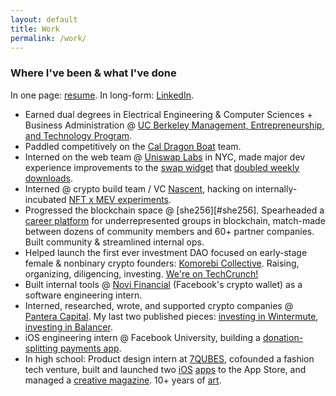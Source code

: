 ```yaml
---
layout: default
title: Work
permalink: /work/
---
```


### Where I've been & what I've done

In one page: [resume](/resume). In long-form: [LinkedIn](#linkedin).

- Earned dual degrees in Electrical Engineering & Computer Sciences + Business Administration @ [UC Berkeley Management, Entrepreneurship, and Technology Program](https://met.berkeley.edu/).
- Paddled competitively on the [Cal Dragon Boat](https://caldragonboat.berkeley.edu/) team.
- Interned on the web team @ [Uniswap Labs](https://uniswap.org/) in NYC, made major dev experience improvements to the [swap widget](https://twitter.com/kristiehuang/status/1557465571200880642) that [doubled weekly downloads](https://twitter.com/Uniswap/status/1575523431210262528).
- Interned @ crypto build team / VC [Nascent](https://nascent.xyz), hacking on internally-incubated [NFT x MEV experiments](https://medium.com/nascent-xyz/yobot-an-experiment-in-incubation-133c502cbc05).
- Progressed the blockchain space @ [she256][#she256]. Spearheaded a [career platform](https://she256.org/career-dev/) for underrepresented groups in blockchain, match-made between dozens of community members and 60+ partner companies. Built community & streamlined internal ops.
- Helped launch the first ever investment DAO focused on early-stage female & nonbinary crypto founders: [Komorebi Collective](https://www.syndicateprotocol.org/syndicate/komorebi_collective). Raising, organizing, diligencing, investing. [We're on TechCrunch!](https://techcrunch.com/2021/05/21/decentralized-komorebi-collective-launches-to-back-female-and-non-binary-crypto-founders/?tpcc=ECTW2020)
- Built internal tools @ [Novi Financial](https://novi.com/) (Facebook's crypto wallet) as a software engineering intern.
- Interned, researched, wrote, and supported crypto companies @ [Pantera Capital](https://www.panteracapital.com/). My last two published pieces: [investing in Wintermute](https://panteracapital.medium.com/investing-in-wintermute-d4ece31ff665), [investing in Balancer](https://panteracapital.medium.com/investing-in-balancer-63f8246df954).
- iOS engineering intern @ Facebook University, building a [donation-splitting payments app](https://github.com/kristiehuang/Basket-Donation-Payments).
- In high school: Product design intern at [7QUBES](https://www.7qubes.com/our-work/pay8fwd), cofounded a fashion tech venture, built and launched two [iOS](https://tinyurl.com/cloudcloset) [apps](https://tinyurl.com/airtimeevents) to the App Store, and managed a [creative magazine](https://issuu.com/pandorasbox.gunn). 10+ years of [art](https://www.behance.net/gallery/72001185/Kristie-Huang-Art-Portfolio).
